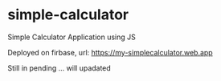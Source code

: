 # simple-calculator

Simple Calculator Application using JS

Deployed on firbase, url:
  https://my-simplecalculator.web.app

Still in pending ...
will upadated
